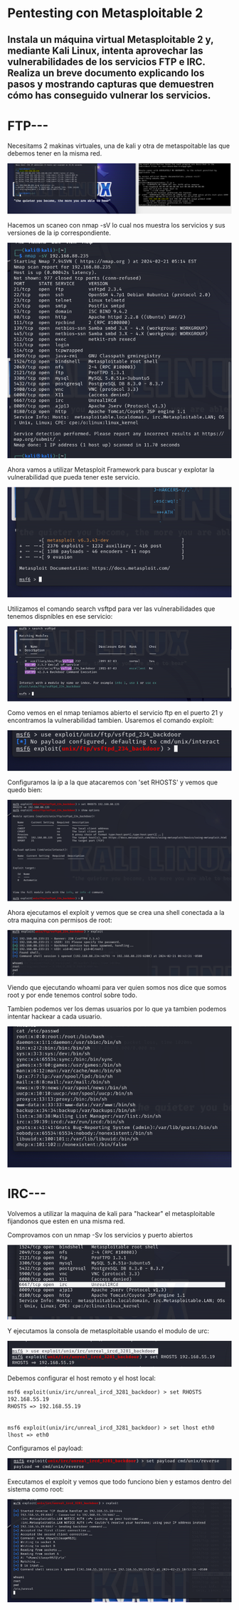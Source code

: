 # Pentesting con Metasploitable 2

## Instala un máquina virtual Metasploitable 2 y, mediante Kali Linux, intenta aprovechar las vulnerabilidades de los servicios FTP e IRC. Realiza un breve documento explicando los pasos y mostrando capturas que demuestren cómo has conseguido vulnerar los servicios.

# FTP---

Necesitams 2 makinas virtuales, una de kali y otra de metaspoitable las que debemos tener en la misma red.

![](metas.imgs/Captura%20de%20pantalla%202024-02-21%20111023.png)

Hacemos un scaneo con nmap -sV lo cual nos muestra los servicios y sus versiones de la ip correspondiente.

![](metas.imgs/Captura%20de%20pantalla%202024-02-21%20111632.png)

Ahora vamos a utilizar Metasploit Framework para buscar y explotar la vulnerabilidad que pueda tener este servicio.

![](metas.imgs/03.png)

Utilizamos el comando search vsftpd para ver las vulnerabilidades que tenemos dispnibles en ese servicio:

![](metas.imgs/04.png)


Como vemos en el nmap teniamos abierto el servicio ftp en el puerto 21 y encontramos la vulnerabilidad tambien.
Usaremos el comando exploit:

![](metas.imgs/05.png)

Configuramos la ip a la que atacaremos con 'set RHOSTS' y vemos que quedo bien:

![](metas.imgs/06.png)

Ahora ejecutamos el exploit y vemos que se crea una shell conectada a la otra maquina con permisos de root:

![](metas.imgs/07.png)


Viendo que ejecutando whoami para ver quien somos nos dice que somos root y por ende tenemos control sobre todo.

Tambien podemos ver los demas usuarios por lo que ya tambien podemos intentar hackear a cada usuario.

![](metas.imgs/08.png)



# IRC---

Volvemos a utilizar la maquina de kali para "hackear" el metasploitable fijandonos que esten en una misma red.

Comprovamos con un nmap -Sv los servicios y puerto abiertos 

![](metas.imgs/09.png)

Y ejecutamos la consola de metasploitable usando el modulo de urc:

![](metas.imgs/10.png)

Debemos configurar el host remoto y el host local:

    msf6 exploit(unix/irc/unreal_ircd_3281_backdoor) > set RHOSTS 192.168.55.19
    RHOSTS => 192.168.55.19


    msf6 exploit(unix/irc/unreal_ircd_3281_backdoor) > set lhost eth0
    lhost => eth0



Configuramos el payload:

![](metas.imgs/11.png)

Executamos el exploit y vemos que todo funciono bien y estamos dentro del sistema como root:

![](metas.imgs/12.png)


